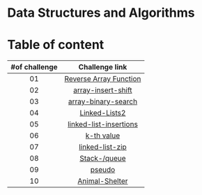 # Data Structures and Algorithms

# Table of content

| #of challenge|Challenge link  | 
| :---: | :---: |
| 01 | [Reverse Array Function](./code-challenges/ch1-array-reverse/README.md) |
| 02 | [array-insert-shift](./code-challenges/ch2-array-insert-shift/README.md) |
| 03 | [array-binary-search](./code-challenges/ch3-array-binary-search/README.md) 
| 04 | [Linked-Lists2](./linked-list/readme/single.list.md) |
| 05 | [linked-list-insertions](./linked-list/readme/extend.md) |
| 06 | [k-th value](./linked-list/readme/kth.md) |
| 07 | [linked-list-zip](./linked-list/readme/zipList.md) |
| 08 | [Stack-/queue](./linked-list/readme/stack.md) |
| 09 | [pseudo](./linked-list/readme/pseudo.md) |
| 10 | [Animal-Shelter](./linked-list/readme/animal.md) |



